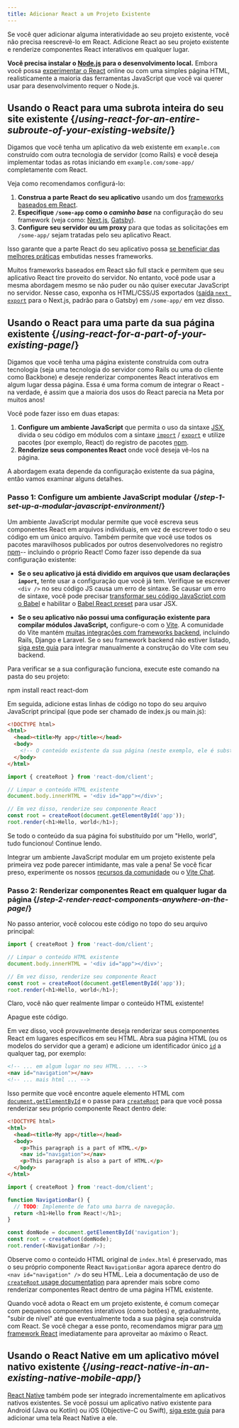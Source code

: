 ```yaml
---
title: Adicionar React a um Projeto Existente
---
```


<Intro>

Se você quer adicionar alguma interatividade ao seu projeto existente, você não precisa reescrevê-lo em React. Adicione React ao seu projeto existente e renderize componentes React interativos em qualquer lugar.

</Intro>

<Note>

**Você precisa instalar o [Node.js](https://nodejs.org/en/) para o desenvolvimento local.** Embora você possa [experimentar o React](/learn/installation#try-react) online ou com uma simples página HTML, realisticamente a maioria das ferramentas JavaScript que você vai querer usar para desenvolvimento requer o Node.js.

</Note>

## Usando o React para uma subrota inteira do seu site existente {/*using-react-for-an-entire-subroute-of-your-existing-website*/}

Digamos que você tenha um aplicativo da web existente em `example.com` construído com outra tecnologia de servidor (como Rails) e você deseja implementar todas as rotas iniciando em `example.com/some-app/` completamente com React.

Veja como recomendamos configurá-lo:

1. **Construa a parte React do seu aplicativo** usando um dos [frameworks baseados em React](/learn/start-a-new-react-project).
2. **Especifique `/some-app` como o *caminho base*** na configuração do seu framework (veja como: [Next.js](https://nextjs.org/docs/api-reference/next.config.js/basepath), [Gatsby](https://www.gatsbyjs.com/docs/how-to/previews-deploys-hosting/path-prefix/)).
3. **Configure seu servidor ou um proxy** para que todas as solicitações em `/some-app/` sejam tratadas pelo seu aplicativo React.

Isso garante que a parte React do seu aplicativo possa [se beneficiar das melhores práticas](/learn/start-a-new-react-project#can-i-use-react-without-a-framework) embutidas nesses frameworks.

Muitos frameworks baseados em React são full stack e permitem que seu aplicativo React tire proveito do servidor. No entanto, você pode usar a mesma abordagem mesmo se não puder ou não quiser executar JavaScript no servidor. Nesse caso, exponha os HTML/CSS/JS exportados ([saída `next export`](https://nextjs.org/docs/advanced-features/static-html-export) para o Next.js, padrão para o Gatsby) em `/some-app/` em vez disso.

## Usando o React para uma parte da sua página existente {/*using-react-for-a-part-of-your-existing-page*/}

Digamos que você tenha uma página existente construída com outra tecnologia (seja uma tecnologia do servidor como Rails ou uma do cliente como Backbone) e deseje renderizar componentes React interativos em algum lugar dessa página. Essa é uma forma comum de integrar o React - na verdade, é assim que a maioria dos usos do React parecia na Meta por muitos anos!

Você pode fazer isso em duas etapas:

1. **Configure um ambiente JavaScript** que permita o uso da sintaxe [JSX](/learn/writing-markup-with-jsx), divida o seu código em módulos com a sintaxe [`import`](https://developer.mozilla.org/en-US/docs/Web/JavaScript/Reference/Statements/import) / [`export`](https://developer.mozilla.org/en-US/docs/Web/JavaScript/Reference/Statements/export) e utilize pacotes (por exemplo, React) do registro de pacotes [npm](https://www.npmjs.com/).
2. **Renderize seus componentes React** onde você deseja vê-los na página.

A abordagem exata depende da configuração existente da sua página, então vamos examinar alguns detalhes.

### Passo 1: Configure um ambiente JavaScript modular {/*step-1-set-up-a-modular-javascript-environment*/}

Um ambiente JavaScript modular permite que você escreva seus componentes React em arquivos individuais, em vez de escrever todo o seu código em um único arquivo. Também permite que você use todos os pacotes maravilhosos publicados por outros desenvolvedores no registro [npm](https://www.npmjs.com/)-- incluindo o próprio React! Como fazer isso depende da sua configuração existente:

* **Se o seu aplicativo já está dividido em arquivos que usam declarações `import`,** tente usar a configuração que você já tem. Verifique se escrever `<div />` no seu código JS causa um erro de sintaxe. Se causar um erro de sintaxe, você pode precisar [transformar seu código JavaScript com o Babel](https://babeljs.io/setup) e habilitar o [Babel React preset](https://babeljs.io/docs/babel-preset-react) para usar JSX.

* **Se o seu aplicativo não possui uma configuração existente para compilar módulos JavaScript,** configure-o com o [Vite](https://vitejs.dev/). A comunidade do Vite mantém [muitas integrações com frameworks backend](https://github.com/vitejs/awesome-vite#integrations-with-backends), incluindo Rails, Django e Laravel. Se o seu framework backend não estiver listado, [siga este guia](https://vitejs.dev/guide/backend-integration.html) para integrar manualmente a construção do Vite com seu backend.

Para verificar se a sua configuração funciona, execute este comando na pasta do seu projeto:

<TerminalBlock>
npm install react react-dom
</TerminalBlock>

Em seguida, adicione estas linhas de código no topo do seu arquivo JavaScript principal (que pode ser chamado de index.js ou main.js):

<Sandpack>

```html index.html hidden
<!DOCTYPE html>
<html>
  <head><title>My app</title></head>
  <body>
    <!-- O conteúdo existente da sua página (neste exemplo, ele é substituído) -->
  </body>
</html>
```

```js index.js active
import { createRoot } from 'react-dom/client';

// Limpar o conteúdo HTML existente
document.body.innerHTML = '<div id="app"></div>';

// Em vez disso, renderize seu componente React
const root = createRoot(document.getElementById('app'));
root.render(<h1>Hello, world</h1>);
```

</Sandpack>

Se todo o conteúdo da sua página foi substituído por um "Hello, world", tudo funcionou! Continue lendo.

<Note>

Integrar um ambiente JavaScript modular em um projeto existente pela primeira vez pode parecer intimidante, mas vale a pena! Se você ficar preso, experimente os nossos [recursos da comunidade](/community) ou o [Vite Chat](https://chat.vitejs.dev/).

</Note>

### Passo 2: Renderizar componentes React em qualquer lugar da página {/*step-2-render-react-components-anywhere-on-the-page*/}

No passo anterior, você colocou este código no topo do seu arquivo principal:

```js
import { createRoot } from 'react-dom/client';

// Limpar o conteúdo HTML existente
document.body.innerHTML = '<div id="app"></div>';

// Em vez disso, renderize seu componente React
const root = createRoot(document.getElementById('app'));
root.render(<h1>Hello, world</h1>);
```

Claro, você não quer realmente limpar o conteúdo HTML existente!

Apague este código.

Em vez disso, você provavelmente deseja renderizar seus componentes React em lugares específicos em seu HTML. Abra sua página HTML (ou os modelos do servidor que a geram) e adicione um identificador único [`id`](https://developer.mozilla.org/en-US/docs/Web/HTML/Global_attributes/id) a qualquer tag, por exemplo:

```html
<!-- ... em algum lugar no seu HTML. ... -->
<nav id="navigation"></nav>
<!-- ... mais html ... -->
```

Isso permite que você encontre aquele elemento HTML com [`document.getElementById`](https://developer.mozilla.org/en-US/docs/Web/API/Document/getElementById) e o passe para [`createRoot`](/reference/react-dom/client/createRoot) para que você possa renderizar seu próprio componente React dentro dele:

<Sandpack>

```html index.html
<!DOCTYPE html>
<html>
  <head><title>My app</title></head>
  <body>
    <p>This paragraph is a part of HTML.</p>
    <nav id="navigation"></nav>
    <p>This paragraph is also a part of HTML.</p>
  </body>
</html>
```

```js index.js active
import { createRoot } from 'react-dom/client';

function NavigationBar() {
  // TODO: Implemente de fato uma barra de navegação.
  return <h1>Hello from React!</h1>;
}

const domNode = document.getElementById('navigation');
const root = createRoot(domNode);
root.render(<NavigationBar />);
```

</Sandpack>

Observe como o conteúdo HTML original de `index.html` é preservado, mas o seu próprio componente React `NavigationBar` agora aparece dentro do `<nav id="navigation" />` do seu HTML. Leia a documentação de uso de [`createRoot` usage documentation](/reference/react-dom/client/createRoot#rendering-a-page-partially-built-with-react) para aprender mais sobre como renderizar componentes React dentro de uma página HTML existente.

Quando você adota o React em um projeto existente, é comum começar com pequenos componentes interativos (como botões) e, gradualmente, "subir de nível" até que eventualmente toda a sua página seja construída com React. Se você chegar a esse ponto, recomendamos migrar para [um framework React](/learn/start-a-new-react-project) imediatamente para aproveitar ao máximo o React.

## Usando o React Native em um aplicativo móvel nativo existente {/*using-react-native-in-an-existing-native-mobile-app*/}

[React Native](https://reactnative.dev/) também pode ser integrado incrementalmente em aplicativos nativos existentes. Se você possui um aplicativo nativo existente para Android (Java ou Kotlin) ou iOS (Objective-C ou Swift), [siga este guia](https://reactnative.dev/docs/integration-with-existing-apps) para adicionar uma tela React Native a ele.

